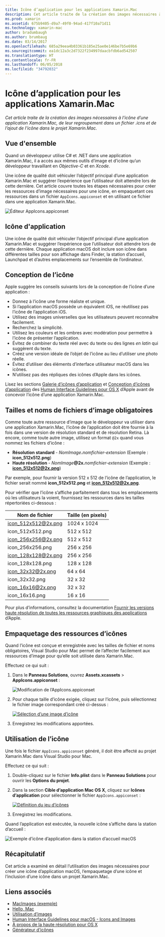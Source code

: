 ```yaml
---
title: Icône d’application pour les applications Xamarin.Mac
description: Cet article traite de la création des images nécessaires à l’icône d’une application Xamarin.Mac, de leur regroupement dans un fichier .icns et de l’ajout de l’icône dans le projet Xamarin.Mac.
ms.prod: xamarin
ms.assetid: 675b9405-d9a7-49f0-94ad-417f10a71d11
ms.technology: xamarin-mac
author: bradumbaugh
ms.author: brumbaug
ms.date: 03/14/2017
ms.openlocfilehash: 685a29eea4b03361b185e25ae0e146be7b5e69b6
ms.sourcegitcommit: ea1dc12a3c2d7322f234997daacbfdb6ad542507
ms.translationtype: HT
ms.contentlocale: fr-FR
ms.lasthandoff: 06/05/2018
ms.locfileid: "34792032"
---
```

# <a name="application-icon-for-xamarinmac-apps"></a>Icône d’application pour les applications Xamarin.Mac

_Cet article traite de la création des images nécessaires à l’icône d’une application Xamarin.Mac, de leur regroupement dans un fichier .icns et de l’ajout de l’icône dans le projet Xamarin.Mac._


## <a name="overview"></a>Vue d'ensemble

Quand un développeur utilise C# et .NET dans une application Xamarin.Mac, il a accès aux mêmes outils d’image et d’icône qu’un développeur travaillant en *Objective-C* et en *Xcode*.

Une icône de qualité doit véhiculer l’objectif principal d’une application Xamarin.Mac et suggérer l’expérience que l’utilisateur doit attendre lors de cette dernière. Cet article couvre toutes les étapes nécessaires pour créer les ressources d’image nécessaires pour une icône, en empaquetant ces ressources dans un fichier `AppIcons.appiconset` et en utilisant ce fichier dans une application Xamarin.Mac.

![Éditeur AppIcons.appiconset](app-icon-images/intro01.png "Éditeur AppIcons.appiconset")


## <a name="application-icon"></a>Icône d'application

Une icône de qualité doit véhiculer l’objectif principal d’une application Xamarin.Mac et suggérer l’expérience que l’utilisateur doit attendre lors de cette dernière. Chaque application macOS doit inclure son icône dans différentes tailles pour son affichage dans Finder, la station d’accueil, Launchpad et d’autres emplacements sur l’ensemble de l’ordinateur.


## <a name="designing-the-icon"></a>Conception de l’icône

Apple suggère les conseils suivants lors de la conception de l’icône d’une application :

- Donnez à l’icône une forme réaliste et unique.
- Si l’application macOS possède un équivalent iOS, ne réutilisez pas l’icône de l’application iOS.
- Utilisez des images universelles que les utilisateurs peuvent reconnaître facilement.
- Recherchez la simplicité.
- Utilisez les couleurs et les ombres avec modération pour permettre à l’icône de présenter l’application.
- Évitez de combiner du texte réel avec du texte ou des lignes _en latin_ qui suggèrent du texte.
- Créez une version idéale de l’objet de l’icône au lieu d’utiliser une photo réelle.
- Évitez d’utiliser des éléments d’interface utilisateur macOS dans les icônes.
- N’utilisez pas des répliques des icônes d’Apple dans les icônes.

Lisez les sections [Galerie d’icônes d’application](https://developer.apple.com/library/mac/documentation/UserExperience/Conceptual/OSXHIGuidelines/Gallery.html#//apple_ref/doc/uid/20000957-CH88-SW1) et [Conception d’icônes d’application](https://developer.apple.com/library/mac/documentation/UserExperience/Conceptual/OSXHIGuidelines/Designing.html#//apple_ref/doc/uid/20000957-CH87-SW1) des [Human Interface Guidelines pour OS X](https://developer.apple.com/library/mac/documentation/UserExperience/Conceptual/OSXHIGuidelines/) d’Apple avant de concevoir l’icône d’une application Xamarin.Mac.


## <a name="required-image-sizes-and-filenames"></a>Tailles et noms de fichiers d’image obligatoires

Comme toute autre ressource d’image que le développeur va utiliser dans une application Xamarin.Mac, l’icône de l’application doit être fournie à la fois dans une version de résolution standard et de résolution Retina. Là encore, comme toute autre image, utilisez un format `@2x` quand vous nommez les fichiers d’icône :

- **Résolution standard**  - _NomImage_**.**_nomfichier-extension_ (Exemple : **icon_512x512.png**)
- **Haute résolution**  - _NomImage_**@2x.**_nomfichier-extension_ (Exemple : **icon_512x512@2x.png**)

Par exemple, pour fournir la version 512 x 512 de l’icône de l’application, le fichier serait nommé **icon_512x512.png** et **icon_512x512@2x.png**.

Pour vérifier que l’icône s’affiche parfaitement dans tous les emplacements où les utilisateurs la voient, fournissez les ressources dans les tailles répertoriées ci-dessous :

|Nom de fichier|Taille (en pixels)|
|---|---|
|icon_512x512@2x.png|1024 x 1024|
|icon_512x512.png|512 x 512|
|icon_256x256@2x.png|512 x 512|
|icon_256x256.png|256 x 256|
|icon_128x128@2x.png|256 x 256|
|icon_128x128.png|128 x 128|
|icon_32x32@2x.png|64 x 64|
|icon_32x32.png|32 x 32|
|icon_16x16@2x.png|32 x 32|
|icon_16x16.png|16 x 16|

Pour plus d’informations, consultez la documentation [Fournir les versions haute résolution de toutes les ressources graphiques des applications](https://developer.apple.com/library/mac/documentation/GraphicsAnimation/Conceptual/HighResolutionOSX/Optimizing/Optimizing.html#//apple_ref/doc/uid/TP40012302-CH7-SW3) d’Apple.


## <a name="packaging-the-icon-resources"></a>Empaquetage des ressources d’icônes

Quand l’icône est conçue et enregistrée avec les tailles de fichier et noms obligatoires, Visual Studio pour Mac permet de l’affecter facilement aux ressources d’image pour qu’elle soit utilisée dans Xamarin.Mac.

Effectuez ce qui suit :

1. Dans le **Panneau Solutions**, ouvrez **Assets.xcassets** > **AppIcons.appiconset** : 

    ![Modification de l’AppIcons.appiconset](app-icon-images/intro01.png "Modification de l’AppIcons.appiconset")
2. Pour chaque taille d’icône exigée, cliquez sur l’icône, puis sélectionnez le fichier image correspondant créé ci-dessus : 

    [![Sélection d’une image d’icône](app-icon-images/intro02.png "Sélection d’une image d’icône")](app-icon-images/intro02-large.png#lightbox)
3. Enregistrez les modifications apportées.


## <a name="using-the-icon"></a>Utilisation de l’icône

Une fois le fichier `AppIcons.appiconset` généré, il doit être affecté au projet Xamarin.Mac dans Visual Studio pour Mac.

Effectuez ce qui suit :

1. Double-cliquez sur le fichier **Info.plist** dans le **Panneau Solutions** pour ouvrir les **Options du projet**.
2. Dans la section **Cible d’application Mac OS X**, cliquez sur **Icônes d’application** pour sélectionner le fichier `AppIcons.appiconset` : 

    [![Définition du jeu d’icônes](app-icon-images/icon01.png "Définition du jeu d’icônes")](app-icon-images/icon01-large.png#lightbox)
3. Enregistrez les modifications.

Quand l’application est exécutée, la nouvelle icône s’affiche dans la station d’accueil :

![Exemple d’icône d’application dans la station d’accueil macOS](app-icon-images/icon04.png "Exemple d’icône d’application dans la station d’accueil macOS")


## <a name="summary"></a>Récapitulatif

Cet article a examiné en détail l’utilisation des images nécessaires pour créer une icône d’application macOS, l’empaquetage d’une icône et l’inclusion d’une icône dans un projet Xamarin.Mac.


## <a name="related-links"></a>Liens associés

- [MacImages (exemple)](https://developer.xamarin.com/samples/mac/MacImages/)
- [Hello, Mac](~/mac/get-started/hello-mac.md)
- [Utilisation d’images](~/mac/app-fundamentals/image.md)
- [Human Interface Guidelines pour macOS - Icons and Images](https://developer.apple.com/macos/human-interface-guidelines/icons-and-images/image-size-and-resolution/)
- [À propos de la haute résolution pour OS X](https://developer.apple.com/library/content/documentation/GraphicsAnimation/Conceptual/HighResolutionOSX/Introduction/Introduction.html)
- [Générateur d’icônes](https://itunes.apple.com/us/app/icns-builder/id554660130?mt=12)

